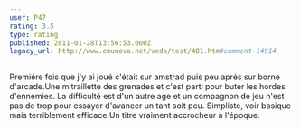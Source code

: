 ```yaml
---
user: P47
rating: 3.5
type: rating
published: 2011-01-28T13:56:53.000Z
legacy_url: http://www.emunova.net/veda/test/401.htm#comment-14914
---
```

Premiére fois que j'y ai joué c'était sur amstrad puis peu aprés sur borne d'arcade.Une mitraillette des grenades et c'est parti pour buter les hordes d'ennemies.
La difficulté est d'un autre age et un compagnon de jeu n'est pas de trop pour essayer d'avancer un tant soit peu.
Simpliste, voir basique mais terriblement efficace.Un titre vraiment accrocheur à l'époque.